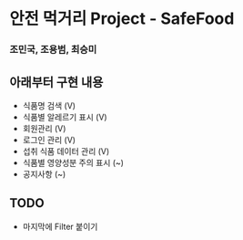 # 안전 먹거리 Project - SafeFood
### 조민국, 조용범, 최승미

## 아래부터 구현 내용
* 식품명 검색 (V)
* 식품별 알레르기 표시 (V)
* 회원관리 (V)
* 로그인 관리 (V)
* 섭취 식품 데이터 관리 (V)
* 식품별 영양성분 주의 표시 (~)
* 공지사항 (~)

## TODO
* 마지막에 Filter 붙이기